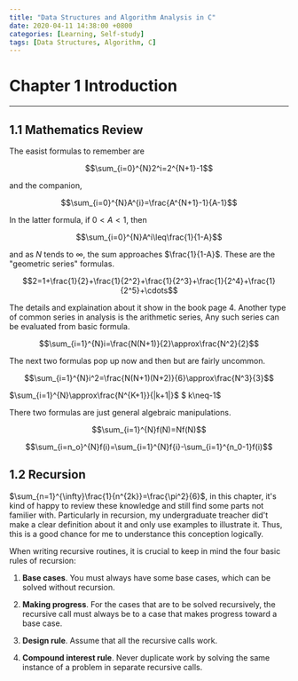 ```yaml
---
title: "Data Structures and Algorithm Analysis in C"
date: 2020-04-11 14:38:00 +0800
categories: [Learning, Self-study]
tags: [Data Structures, Algorithm, C]
---
```

# Chapter 1 Introduction
***
## 1.1 Mathematics Review

The easist  formulas to remember are

$$\sum_{i=0}^{N}2^i=2^{N+1}-1$$

and the companion,

$$\sum_{i=0}^{N}A^{i}=\frac{A^{N+1}-1}{A-1}$$

In the latter formula, if $0<A<1$, then

$$\sum_{i=0}^{N}A^i\leq\frac{1}{1-A}$$

and as $N$ tends to $\infty$, the sum approaches $\frac{1}{1-A}$. These are the "geometric series" formulas.

 

$$2=1+\frac{1}{2}+\frac{1}{2^2}+\frac{1}{2^3}+\frac{1}{2^4}+\frac{1}{2^5}+\cdots$$

The details and explaination about it show in the book page 4. Another type of common series in analysis is the arithmetic series, Any such series can be evaluated from basic formula.

$$\sum_{i=1}^{N}i=\frac{N(N+1)}{2}\approx\frac{N^2}{2}$$

The next two formulas pop up now and then but are fairly uncommon.

$$\sum_{i=1}^{N}i^2=\frac{N(N+1)(N+2)}{6}\approx\frac{N^3}{3}$$

$\sum_{i=1}^{N}\approx\frac{N^{K+1}}{|k+1|}$      $ k\neq-1$

There two formulas are just general algebraic manipulations.

$$\sum_{i=1}^{N}f(N)=Nf(N)$$

$$\sum_{i=n_o}^{N}f(i)=\sum_{i=1}^{N}f{i}-\sum_{i=1}^{n_0-1}f(i)$$ 

## 1.2 Recursion

$\sum_{n=1}^{\infty}\frac{1}{n^{2k}}=\frac{\pi^2}{6}$, in this chapter, it's kind of happy to review these knowledge and still find some parts not familier with. Particularly in recursion, my undergraduate treacher did't make a clear definition about it and only use examples to illustrate it. Thus, this is a good chance for me to understance this conception logically.

When writing recursive routines, it is crucial to keep in mind the four basic rules of recursion:    

1. **Base cases**. You must always have some base cases, which can be solved without recursion.

2. **Making progress**. For the cases that are to be solved recursively, the recursive call must always be to a case that makes progress toward a base case.

3. **Design rule**. Assume that all the recursive calls work.

4. **Compound interest rule**. Never duplicate work by solving the same instance of a problem in separate recursive calls.